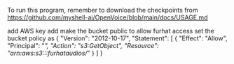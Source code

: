 To run this program, remember to download the checkpoints from https://github.com/myshell-ai/OpenVoice/blob/main/docs/USAGE.md

add AWS key add make the bucket public to allow furhat access 
set the bucket policy as 
{
    "Version": "2012-10-17",
    "Statement": [
        {
            "Effect": "Allow",
            "Principal": "*",
            "Action": "s3:GetObject",
            "Resource": "arn:aws:s3:::furhataudios/*"
        }
    ]
}

